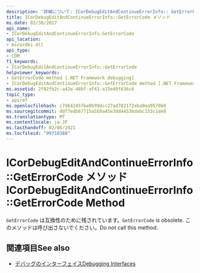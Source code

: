```yaml
---
description: '詳細について: ICorDebugEditAndContinueErrorInfo:: GetErrorCode メソッド'
title: ICorDebugEditAndContinueErrorInfo::GetErrorCode メソッド
ms.date: 03/30/2017
api_name:
- ICorDebugEditAndContinueErrorInfo.GetErrorCode
api_location:
- mscordbi.dll
api_type:
- COM
f1_keywords:
- ICorDebugEditAndContinueErrorInfo::GetErrorCode
helpviewer_keywords:
- GetErrorCode method [.NET Framework debugging]
- ICorDebugEditAndContinueErrorInfo::GetErrorCode method [.NET Framework debugging]
ms.assetid: 2f82fb2c-a42e-48bf-af41-a15e40f636c6
topic_type:
- apiref
ms.openlocfilehash: c7964245fbe0b99dcc27ad782172eba9ea9570b0
ms.sourcegitcommit: ddf7edb67715a5b9a45e3dd44536dabc153c1de0
ms.translationtype: MT
ms.contentlocale: ja-JP
ms.lasthandoff: 02/06/2021
ms.locfileid: "99710388"
---
```

# <a name="icordebugeditandcontinueerrorinfogeterrorcode-method"></a><span data-ttu-id="af825-103">ICorDebugEditAndContinueErrorInfo::GetErrorCode メソッド</span><span class="sxs-lookup"><span data-stu-id="af825-103">ICorDebugEditAndContinueErrorInfo::GetErrorCode Method</span></span>

<span data-ttu-id="af825-104">`GetErrorCode` は互換性のために残されています。</span><span class="sxs-lookup"><span data-stu-id="af825-104">`GetErrorCode` is obsolete.</span></span> <span data-ttu-id="af825-105">このメソッドは呼び出さないでください。</span><span class="sxs-lookup"><span data-stu-id="af825-105">Do not call this method.</span></span>  
  
## <a name="see-also"></a><span data-ttu-id="af825-106">関連項目</span><span class="sxs-lookup"><span data-stu-id="af825-106">See also</span></span>

- [<span data-ttu-id="af825-107">デバッグのインターフェイス</span><span class="sxs-lookup"><span data-stu-id="af825-107">Debugging Interfaces</span></span>](debugging-interfaces.md)
